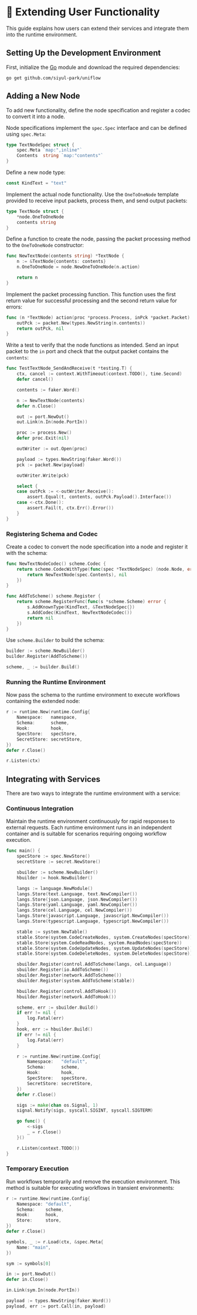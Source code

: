 # 🔧 Extending User Functionality

This guide explains how users can extend their services and integrate them into the runtime environment.

## Setting Up the Development Environment

First, initialize the [Go](https://go.dev) module and download the required dependencies:

```shell
go get github.com/siyul-park/uniflow
```

## Adding a New Node

To add new functionality, define the node specification and register a codec to convert it into a node.

Node specifications implement the `spec.Spec` interface and can be defined using `spec.Meta`:

```go
type TextNodeSpec struct {
	spec.Meta `map:",inline"`
	Contents  string `map:"contents"`
}
```

Define a new node type:

```go
const KindText = "text"
```

Implement the actual node functionality. Use the `OneToOneNode` template provided to receive input packets, process them, and send output packets:

```go
type TextNode struct {
	*node.OneToOneNode
	contents string
}
```

Define a function to create the node, passing the packet processing method to the `OneToOneNode` constructor:

```go
func NewTextNode(contents string) *TextNode {
	n := &TextNode{contents: contents}
	n.OneToOneNode = node.NewOneToOneNode(n.action)

	return n
}
```

Implement the packet processing function. This function uses the first return value for successful processing and the second return value for errors:

```go
func (n *TextNode) action(proc *process.Process, inPck *packet.Packet) (*packet.Packet, *packet.Packet) {
	outPck := packet.New(types.NewString(n.contents))
	return outPck, nil
}
```

Write a test to verify that the node functions as intended. Send an input packet to the `in` port and check that the output packet contains the `contents`:

```go
func TestTextNode_SendAndReceive(t *testing.T) {
	ctx, cancel := context.WithTimeout(context.TODO(), time.Second)
	defer cancel()

	contents := faker.Word()

	n := NewTextNode(contents)
	defer n.Close()

	out := port.NewOut()
	out.Link(n.In(node.PortIn))

	proc := process.New()
	defer proc.Exit(nil)

	outWriter := out.Open(proc)

	payload := types.NewString(faker.Word())
	pck := packet.New(payload)

	outWriter.Write(pck)

	select {
	case outPck := <-outWriter.Receive():
		assert.Equal(t, contents, outPck.Payload().Interface())
	case <-ctx.Done():
		assert.Fail(t, ctx.Err().Error())
	}
}
```

### Registering Schema and Codec

Create a codec to convert the node specification into a node and register it with the schema:

```go
func NewTextNodeCodec() scheme.Codec {
	return scheme.CodecWithType(func(spec *TextNodeSpec) (node.Node, error) {
		return NewTextNode(spec.Contents), nil
	})
}

func AddToScheme() scheme.Register {
	return scheme.RegisterFunc(func(s *scheme.Scheme) error {
		s.AddKnownType(KindText, &TextNodeSpec{})
		s.AddCodec(KindText, NewTextNodeCodec())
		return nil
	})
}
```

Use `scheme.Builder` to build the schema:

```go
builder := scheme.NewBuilder()
builder.Register(AddToScheme())

scheme, _ := builder.Build()
```

### Running the Runtime Environment

Now pass the schema to the runtime environment to execute workflows containing the extended node:

```go
r := runtime.New(runtime.Config{
	Namespace:   namespace,
	Schema:      scheme,
	Hook:        hook,
	SpecStore:   specStore,
	SecretStore: secretStore,
})
defer r.Close()

r.Listen(ctx)
```

## Integrating with Services

There are two ways to integrate the runtime environment with a service:

### Continuous Integration

Maintain the runtime environment continuously for rapid responses to external requests. Each runtime environment runs in an independent container and is suitable for scenarios requiring ongoing workflow execution.

```go
func main() {
	specStore := spec.NewStore()
	secretStore := secret.NewStore()

	sbuilder := scheme.NewBuilder()
	hbuilder := hook.NewBuilder()

	langs := language.NewModule()
	langs.Store(text.Language, text.NewCompiler())
	langs.Store(json.Language, json.NewCompiler())
	langs.Store(yaml.Language, yaml.NewCompiler())
	langs.Store(cel.Language, cel.NewCompiler())
	langs.Store(javascript.Language, javascript.NewCompiler())
	langs.Store(typescript.Language, typescript.NewCompiler())

	stable := system.NewTable()
	stable.Store(system.CodeCreateNodes, system.CreateNodes(specStore))
	stable.Store(system.CodeReadNodes, system.ReadNodes(specStore))
	stable.Store(system.CodeUpdateNodes, system.UpdateNodes(specStore))
	stable.Store(system.CodeDeleteNodes, system.DeleteNodes(specStore))

	sbuilder.Register(control.AddToScheme(langs, cel.Language))
	sbuilder.Register(io.AddToScheme())
	sbuilder.Register(network.AddToScheme())
	sbuilder.Register(system.AddToScheme(stable))

	hbuilder.Register(control.AddToHook())
	hbuilder.Register(network.AddToHook())

	scheme, err := sbuilder.Build()
	if err != nil {
		log.Fatal(err)
	}
	hook, err := hbuilder.Build()
	if err != nil {
		log.Fatal(err)
	}

	r := runtime.New(runtime.Config{
		Namespace:   "default",
		Schema:      scheme,
		Hook:        hook,
		SpecStore:   specStore,
		SecretStore: secretStore,
	})
	defer r.Close()

	sigs := make(chan os.Signal, 1)
	signal.Notify(sigs, syscall.SIGINT, syscall.SIGTERM)

	go func() {
		<-sigs
		_ = r.Close()
	}()

	r.Listen(context.TODO())
}
```

### Temporary Execution

Run workflows temporarily and remove the execution environment. This method is suitable for executing workflows in transient environments:

```go
r := runtime.New(runtime.Config{
	Namespace: "default",
	Schema:    scheme,
	Hook:      hook,
	Store:     store,
})
defer r.Close()

symbols, _ := r.Load(ctx, &spec.Meta{
	Name: "main",
})

sym := symbols[0]

in := port.NewOut()
defer in.Close()

in.Link(sym.In(node.PortIn))

payload := types.NewString(faker.Word())
payload, err := port.Call(in, payload)
```
